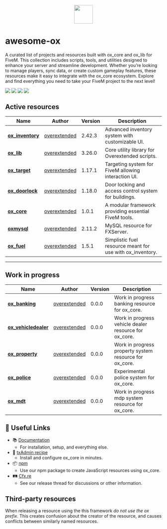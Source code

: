 <p align="center">
  <img width="60" height="60" src="https://forum-cfx-re.akamaized.net/original/5X/d/9/7/f/d97fcca543897add62006ad17cac9988abdc1278.png">
</p>

# awesome-ox
A curated list of projects and resources built with ox_core and ox_lib for FiveM. This collection includes scripts, tools, and utilities designed to enhance your server and streamline development. Whether you’re looking to manage players, sync data, or create custom gameplay features, these resources make it easy to integrate with the ox_core ecosystem. Explore and find everything you need to take your FiveM project to the next level!

![](https://img.shields.io/github/downloads/overextended/awesome-ox/total?logo=github)
![](https://img.shields.io/github/downloads/overextended/awesome-ox/latest/total?logo=github)
![](https://img.shields.io/github/contributors/overextended/awesome-ox?logo=github)
![](https://img.shields.io/github/v/release/overextended/awesome-ox?logo=github) 

## Active resources

| Name                                                                                                                                                       | Author                                                                                                                                        | Version   | Description                                           |
| ---------------------------------------------------------------------------------------------------------------------------------------------------------- | --------------------------------------------------------------------------------------------------------------------------------------------- | --------- | ----------------------------------------------------- |
| [**ox_inventory**](https://github.com/overextended/ox_inventory)                                        | [overextended](https://github.com/overextended)                                                                                                | 2.42.3    | Advanced inventory system with customizable UI.      |
| [**ox_lib**](https://github.com/overextended/ox_lib)                                                         | [overextended](https://github.com/overextended)                                                                                                | 3.26.0     | Core utility library for Overextended scripts.        |
| [**ox_target**](https://github.com/overextended/ox_target)                                                | [overextended](https://github.com/overextended)                                                                                                | 1.17.1     | Targeting system for FiveM allowing interaction UI.   |
| [**ox_doorlock**](https://github.com/overextended/ox_doorlock)                                           | [overextended](https://github.com/overextended)                                                                                                | 1.18.0     | Door locking and access control system for buildings. |
| [**ox_core**](https://github.com/overextended/ox_core)                                                      | [overextended](https://github.com/overextended)                                                                                                | 1.0.1     | A modular framework providing essential FiveM tools. |
| [**oxmysql**](https://github.com/overextended/oxmysql)                                                      | [overextended](https://github.com/overextended)                                                                                                | 2.11.2     | MySQL resource for FXServer. |
| [**ox_fuel**](https://github.com/overextended/ox_fuel)                                                      | [overextended](https://github.com/overextended)                                                                                                | 1.5.1     | Simplistic fuel resource meant for use with ox_inventory. |

- - -

## Work in progress

| Name                                                                                                                                                       | Author                                                                                                                                        | Version   | Description                                           |
| ---------------------------------------------------------------------------------------------------------------------------------------------------------- | --------------------------------------------------------------------------------------------------------------------------------------------- | --------- | ----------------------------------------------------- |
| [**ox_banking**](https://github.com/overextended/ox_banking)                                                      | [overextended](https://github.com/overextended)                                                                                                | 0.0.0     | Work in progress banking resource for ox_core. |
| [**ox_vehicledealer**](https://github.com/overextended/ox_vehicledealer)                                                      | [overextended](https://github.com/overextended)                                                                                                | 0.0.0     | Work in progress vehicle dealer resource for ox_core. |
| [**ox_property**](https://github.com/overextended/ox_property)                                                      | [overextended](https://github.com/overextended)                                                                                                | 0.0.0     | Work in progress property system resource for ox_core. |
| [**ox_police**](https://github.com/overextended/ox_police)                                                      | [overextended](https://github.com/overextended)                                                                                                | 0.0.0     | Experimental police system for ox_core. |
| [**ox_mdt**](https://github.com/overextended/ox_mdt)                                                     | [overextended](https://github.com/overextended)                                                                                                | 0.0.0     | Work in progress mdp system resource for ox_core. |

## 🔗 Useful Links
- 📚 [Documentation](https://overextended.dev/ox_core)
  - For installation, setup, and everything else.
- 🧾 [txAdmin recipe](https://github.com/overextended/txAdminRecipe)
  - Install and configure ox_core in minutes.
- 📦 [npm](https://www.npmjs.com/package/@overextended/ox_core)
  - Use our npm package to create JavaScript resources using ox_core.
- 🛤️ [Cfx.re](https://forum.cfx.re/t/pre-release-ox-core-player-and-vehicle-management/5253275)
  - See our release thread for discussions or other information.

## Third-party resources

When releasing a resource using the this framework _do not use the ox prefix_. This creates confusion about the creator of the resource, and causes conflicts between similarly named resources.